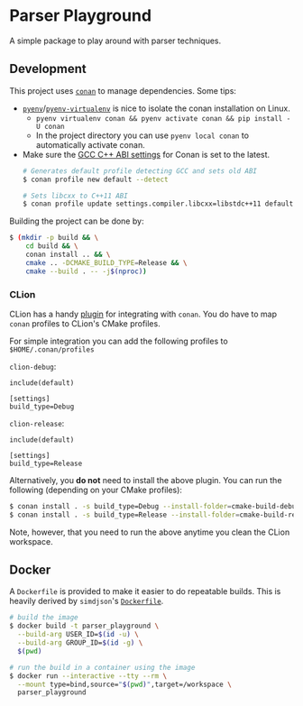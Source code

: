 # Parser Playground

A simple package to play around with parser techniques.

## Development

This project uses [`conan`][conan] to manage dependencies.  Some tips:

* [`pyenv`][pyenv]/[`pyenv-virtualenv`][pyenv-virtualenv] is nice to isolate the conan installation on Linux.
  * `pyenv virtualenv conan && pyenv activate conan && pip install -U conan`
  * In the project directory you can use `pyenv local conan` to automatically activate conan.
* Make sure the [GCC C++ ABI settings][conan-gcc-abi] for Conan is set to the latest.
    ```bash
    # Generates default profile detecting GCC and sets old ABI
    $ conan profile new default --detect

    # Sets libcxx to C++11 ABI
    $ conan profile update settings.compiler.libcxx=libstdc++11 default
    ```

Building the project can be done by:

```bash 
$ (mkdir -p build && \
    cd build && \
    conan install .. && \
    cmake .. -DCMAKE_BUILD_TYPE=Release && \
    cmake --build . -- -j$(nproc))
```

### CLion

CLion has a handy [plugin][clion-conan] for integrating with `conan`.  You do have to map `conan` profiles to
CLion's CMake profiles.

For simple integration you can add the following profiles to `$HOME/.conan/profiles`

`clion-debug`:
```
include(default)

[settings]
build_type=Debug
```

`clion-release`:

```
include(default)

[settings]
build_type=Release
```

Alternatively, you **do not** need to install the above plugin.
You can run the following (depending on your CMake profiles):

```bash
$ conan install . -s build_type=Debug --install-folder=cmake-build-debug
$ conan install . -s build_type=Release --install-folder=cmake-build-release
```

Note, however, that you need to run the above anytime you clean the CLion workspace.

## Docker

A `Dockerfile` is provided to make it easier to do repeatable builds.  This is heavily derived by
`simdjson`'s [`Dockerfile`][simdjson-docker].

```bash
# build the image
$ docker build -t parser_playground \
  --build-arg USER_ID=$(id -u) \
  --build-arg GROUP_ID=$(id -g) \
  $(pwd)

# run the build in a container using the image
$ docker run --interactive --tty --rm \
  --mount type=bind,source="$(pwd)",target=/workspace \
  parser_playground
```

[conan]: https://docs.conan.io/en/latest/
[conan-gcc-abi]: https://docs.conan.io/en/latest/howtos/manage_gcc_abi.html
[clion-conan]: https://blog.jetbrains.com/clion/2019/05/getting-started-with-the-conan-clion-plugin/
[pyenv]: https://github.com/pyenv/pyenv
[pyenv-virtualenv]: https://github.com/pyenv/pyenv-virtualenv
[simdjson-docker]: https://github.com/simdjson/simdjson/blob/master/Dockerfile